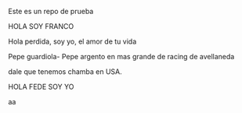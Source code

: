 Este es un repo de prueba

HOLA SOY FRANCO

Hola perdida, soy yo, el amor de tu vida



Pepe guardiola- Pepe argento en mas grande de racing de avellaneda






dale que tenemos chamba en USA.

HOLA FEDE SOY YO 

aa